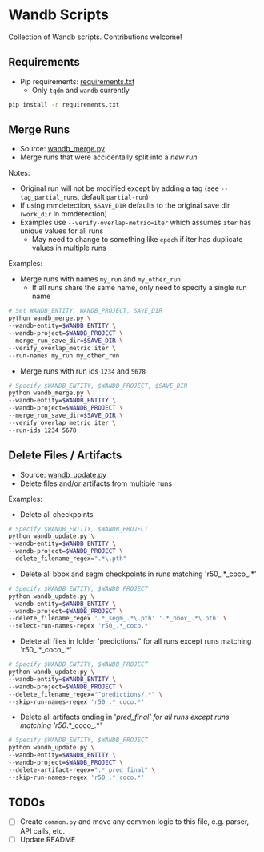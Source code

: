 # Wandb Scripts
Collection of Wandb scripts. Contributions welcome!

## Requirements

- Pip requirements: [requirements.txt](./requirements.txt)
    - Only `tqdm` and `wandb` currently

```bash
pip install -r requirements.txt
```

## Merge Runs

- Source: [wandb_merge.py](./wandb_merge.py)
- Merge runs that were accidentally split into a *new run*

Notes:
- Original run will not be modified except by adding a tag (see `--tag_partial_runs`, default `partial-run`)
- If using mmdetection, `$SAVE_DIR` defaults to the original save dir (`work_dir` in mmdetection)
- Examples use `--verify-overlap-metric=iter` which assumes `iter` has unique values for all runs
    - May need to change to something like `epoch` if iter has duplicate values in multiple runs

Examples:
- Merge runs with names `my_run` and `my_other_run`
    - If all runs share the same name, only need to specify a single run name

```bash
# Set WANDB_ENTITY, WANDB_PROJECT, SAVE_DIR
python wandb_merge.py \
--wandb-entity=$WANDB_ENTITY \
--wandb-project=$WANDB_PROJECT \
--merge_run_save_dir=$SAVE_DIR \
--verify_overlap_metric iter \
--run-names my_run my_other_run
```

- Merge runs with run ids `1234` and `5678`

```bash
# Specify $WANDB_ENTITY, $WANDB_PROJECT, $SAVE_DIR
python wandb_merge.py \
--wandb-entity=$WANDB_ENTITY \
--wandb-project=$WANDB_PROJECT \
--merge_run_save_dir=$SAVE_DIR \
--verify_overlap_metric iter \
--run-ids 1234 5678
```

## Delete Files / Artifacts

- Source: [wandb_update.py](./wandb_update.py)
- Delete files and/or artifacts from multiple runs

Examples:
- Delete all checkpoints

```bash
# Specify $WANDB_ENTITY, $WANDB_PROJECT
python wandb_update.py \
--wandb-entity=$WANDB_ENTITY \
--wandb-project=$WANDB_PROJECT \
--delete_filename_regex=".*\.pth"
```

- Delete all bbox and segm checkpoints in runs matching 'r50_.\*\_coco_.*'

```bash
# Specify $WANDB_ENTITY, $WANDB_PROJECT
python wandb_update.py \
--wandb-entity=$WANDB_ENTITY \
--wandb-project=$WANDB_PROJECT \
--delete_filename_regex '.*_segm_.*\.pth' '.*_bbox_.*\.pth' \
--select-run-names-regex 'r50_.*_coco.*'
```

- Delete all files in folder 'predictions/' for all runs except runs matching 'r50_.\*\_coco_.*'

```bash
# Specify $WANDB_ENTITY, $WANDB_PROJECT
python wandb_update.py \
--wandb-entity=$WANDB_ENTITY \
--wandb-project=$WANDB_PROJECT \
--delete_filename_regex="^predictions/.*" \
--skip-run-names-regex 'r50_.*_coco.*'
```

- Delete all artifacts ending in '_pred_final' for all runs except runs matching 'r50_.\*\_coco_.*'

```bash
# Specify $WANDB_ENTITY, $WANDB_PROJECT
python wandb_update.py \
--wandb-entity=$WANDB_ENTITY \
--wandb-project=$WANDB_PROJECT \
--delete-artifact-regex=".*_pred_final" \
--skip-run-names-regex 'r50_.*_coco.*'
```

## TODOs

- [ ] Create `common.py` and move any common logic to this file, e.g. parser, API calls, etc.
- [ ] Update README